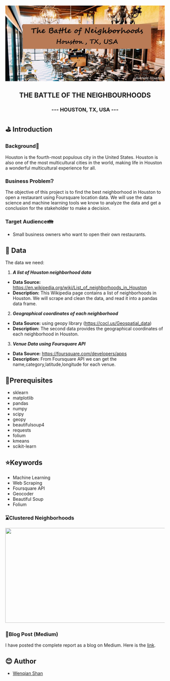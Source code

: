 
![node](images/Avenida_Houston.jpg)
## <center> **THE BATTLE OF THE NEIGHBOURHOODS** </center>
### <center> --- HOUSTON, TX, USA --- </center>

## **⛳ Introduction**
### **Background**🌆
Houston is the fourth-most populous city in the United States. Houston is also one of the most multicultural cities in the world, making life in Houston a wonderful multicultural experience for all. 
### **Business Problem**❔
The objective of this project is to find the best neighborhood in Houston to open a restaurant using Foursquare location data. We will use the data science and machine learning tools we know to analyze the data and get a conclusion for the stakeholder to make a decision.
### **Target Audience**👪
* Small business owners who want to open their own restaurants.

## 📁 **Data**
The data we need:
1. ***A list of Houston neighborhood data***
* **Data Source:** https://en.wikipedia.org/wiki/List_of_neighborhoods_in_Houston
* **Description:** This Wikipedia page contains a list of neighborhoods in Houston. We will scrape and clean the data, and read it into a pandas data frame.
2. ***Geographical coordinates of each neighborhood***
* **Data Source:** using geopy library (https://cocl.us/Geospatial_data)
* **Description:** The second data provides the geographical coordinates of each neighborhood in Houston.
3. ***Venue Data using Foursquare API***
* **Data Source:** https://foursquare.com/developers/apps
* **Description:** From Foursquare API we can get the name,category,latitude,longitude for each venue.

## 🔑**Prerequisites**
* sklearn
* matplotlib
* pandas
* numpy
* scipy
* geopy
* beautifulsoup4
* requests
* folium
* kmeans
* scikit-learn
## ⭐️**Keywords**
- Machine Learning
- Web Scraping
- Foursquare API
- Geocoder
- Beautiful Soup
- Folium


### ⌛Clustered Neighborhoods
<img src="Readme Images/Clustered_neighborhood.png" style="width:800px;height:300px;">

### 📝**Blog Post (Medium)**
 I have posted the complete report as a blog on Medium. Here is the [link](https://shanwenqian23.medium.com).
 
## 😊 ️**Author**
* [Wenqian Shan](www.linkedin.com/in/shanwenqian23)
